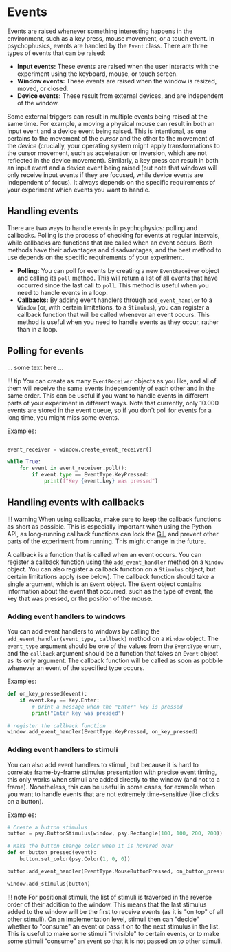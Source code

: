 # Events

Events are raised whenever something interesting happens in the environment, such as a key press, mouse movement, or a touch event. In psychophusics, events are handled by the `Event` class. There are three types of events that can be raised:

- **Input events:** These events are raised when the user interacts with the experiment using the keyboard, mouse, or touch screen.
- **Window events:** These events are raised when the window is resized, moved, or closed.
- **Device events:** These result from external devices, and are independent of the window.

Some external triggers can result in multiple events being raised at the same time. For example, a moving a physical mouse can result in both an input event and a device event being raised. This is intentional, as one pertains to the movement of the *cursor* and the other to the movement of the *device* (crucially, your operating system might apply transformations to the cursor movement, such as acceleration or inversion, which are not reflected in the device movement). Similarly, a key press can result in both an input event and a device event being raised (but note that windows will only receive input events if they are focused, while device events are independent of focus). It always depends on the specific requirements of your experiment which events you want to handle. 

## Handling events

There are two ways to handle events in psychophysics: polling and callbacks. Polling is the process of checking for events at regular intervals, while callbacks are functions that are called when an event occurs. Both methods have their advantages and disadvantages, and the best method to use depends on the specific requirements of your experiment.

- **Polling:** You can poll for events by creating a new `EventReceiver` object and calling its `poll` method. This will return a list of all events that have occurred since the last call to `poll`. This method is useful when you need to handle events in a loop.
- **Callbacks:** By adding event handlers through `add_event_handler` to a `Window` (or, with certain limitations, to a `Stimulus`), you can register a callback function that will be called whenever an event occurs. This method is useful when you need to handle events as they occur, rather than in a loop.


## Polling for events

... some text here ...

!!! tip
    You can create as many `EventReceiver` objects as you like, and all of them will receive the same events independently of each other and in the same order. This can be useful if you want to handle events in different parts of your experiment in different ways. Note that currently, only 10.000 events are stored in the event queue, so if you don't poll for events for a long time, you might miss some events.

Examples:

```python

event_receiver = window.create_event_receiver()

while True:
    for event in event_receiver.poll():
        if event.type == EventType.KeyPressed:
            print(f"Key {event.key} was pressed")

```



## Handling events with callbacks

!!! warning
    When using callbacks, make sure to keep the callback functions as short as possible. This is especially important when using the Python API, as long-running callback functions can lock the [GIL](https://wiki.python.org/moin/GlobalInterpreterLock) and prevent other parts of the experiment from running. This might change in the future.

A callback is a function that is called when an event occurs. You can register a callback function using the `add_event_handler` method on a `Window` object. You can also register a callback function on a `Stimulus` object, but certain limitations apply (see below). The callback function should take a single argument, which is an `Event` object. The `Event` object contains information about the event that occurred, such as the type of event, the key that was pressed, or the position of the mouse.

### Adding event handlers to windows

You can add event handlers to windows by calling the `add_event_handler(event_type, callback)` method on a `Window` object. The `event_type` argument should be one of the values from the `EventType` enum, and the `callback` argument should be a function that takes an `Event` object as its only argument. The callback function will be called as soon as pobbile whenever an event of the specified type occurs.

Examples:

```python
def on_key_pressed(event):
    if event.key == Key.Enter:
        # print a message when the "Enter" key is pressed
        print("Enter key was pressed")

# register the callback function
window.add_event_handler(EventType.KeyPressed, on_key_pressed)
```

### Adding event handlers to stimuli

You can also add event handlers to stimuli, but because it is hard to correlate frame-by-frame stimulus presentation with precise event timing, this only works when stimuli are added directly to the window (and not to a frame). Nonetheless, this can be useful in some cases, for example when you want to handle events that are not extremely time-sensitive (like clicks on a button).

Examples:

```python
# Create a button stimulus
button = psy.ButtonStimulus(window, psy.Rectangle(100, 100, 200, 200))

# Make the button change color when it is hovered over
def on_button_pressed(event):
    button.set_color(psy.Color(1, 0, 0))

button.add_event_handler(EventType.MouseButtonPressed, on_button_pressed)

window.add_stimulus(button)
```

!!! note
    For positional stimuli, the list of stimuli is traversed in the reverse order of their addition to the window. This means that the last stimulus added to the window will be the first to receive events (as it is "on top" of all other stimuli). On an implementation level, stimuli then can "decide" whether to "consume" an event or pass it on to the next stimulus in the list. This is useful to make some stimuli "invisible" to certain events, or to make some stimuli "consume" an event so that it is not passed on to other stimuli.

